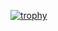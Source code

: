 [![trophy](https://github-profile-trophy.vercel.app/?username=benwebdev)](https://github.com/ryo-ma/github-profile-trophy)


